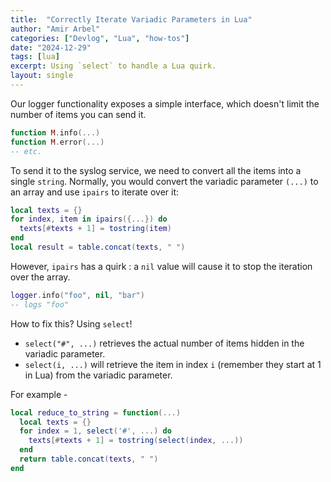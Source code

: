 ```yaml
---
title:  "Correctly Iterate Variadic Parameters in Lua"
author: "Amir Arbel"
categories: ["Devlog", "Lua", "how-tos"]
date: "2024-12-29"
tags: [lua]
excerpt: Using `select` to handle a Lua quirk.
layout: single
---
```


Our logger functionality exposes a simple interface, which doesn't limit the number of items you can send it.

```lua
function M.info(...)
function M.error(...)
-- etc.
```

To send it to the syslog service, we need to convert all the items into a single `string`. Normally, you would convert the variadic parameter `(...)` to an array and use `ipairs` to iterate over it:

```lua
local texts = {}
for index, item in ipairs({...}) do
  texts[#texts + 1] = tostring(item)
end
local result = table.concat(texts, " ")
```

However, `ipairs` has a quirk : a `nil` value will cause it to stop the iteration over the array.

```lua
logger.info("foo", nil, "bar")
-- logs "foo"
```

How to fix this? Using `select`!
- `select("#", ...)` retrieves the actual number of items hidden in the variadic parameter.
- `select(i, ...)` will retrieve the item in index `i` (remember they start at 1 in Lua) from the variadic parameter.

For example -

```lua
local reduce_to_string = function(...)
  local texts = {}
  for index = 1, select('#', ...) do
    texts[#texts + 1] = tostring(select(index, ...))
  end
  return table.concat(texts, " ")
end

```
